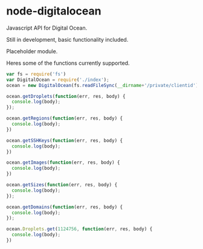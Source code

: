 node-digitalocean
=================

Javascript API for Digital Ocean.

Still in development, basic functionality included.

Placeholder module.

Heres some of the functions currently supported.

```javascript
var fs = require('fs')
var DigitalOcean = require('./index');
ocean = new DigitalOcean(fs.readFileSync(__dirname+'/private/clientid').toString('utf8'), fs.readFileSync(__dirname+'/private/apikey').toString('utf8'));

ocean.getDroplets(function(err, res, body) {
  console.log(body);
});

ocean.getRegions(function(err, res, body) {
  console.log(body);
})

ocean.getSSHKeys(function(err, res, body) {
  console.log(body);
})

ocean.getImages(function(err, res, body) {
  console.log(body);
})

ocean.getSizes(function(err, res, body) {
  console.log(body);
});

ocean.getDomains(function(err, res, body) {
  console.log(body);
});

ocean.Droplets.get(1124756, function(err, res, body) {
  console.log(body);
})

```